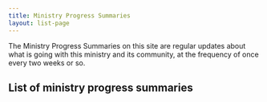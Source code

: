 ```yaml
---
title: Ministry Progress Summaries
layout: list-page
---
```


The Ministry Progress Summaries on this site are regular updates about what is going with this ministry and its community, at the frequency of once every two weeks or so.

## List of ministry progress summaries

